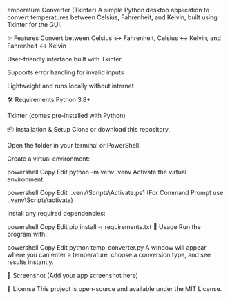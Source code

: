 emperature Converter (Tkinter)
A simple Python desktop application to convert temperatures between Celsius, Fahrenheit, and Kelvin, built using Tkinter for the GUI.

✨ Features
Convert between Celsius ↔ Fahrenheit, Celsius ↔ Kelvin, and Fahrenheit ↔ Kelvin

User-friendly interface built with Tkinter

Supports error handling for invalid inputs

Lightweight and runs locally without internet

🛠️ Requirements
Python 3.8+

Tkinter (comes pre-installed with Python)

📦 Installation & Setup
Clone or download this repository.

Open the folder in your terminal or PowerShell.

Create a virtual environment:

powershell
Copy
Edit
python -m venv .venv
Activate the virtual environment:

powershell
Copy
Edit
.\.venv\Scripts\Activate.ps1
(For Command Prompt use .\.venv\Scripts\activate)

Install any required dependencies:

powershell
Copy
Edit
pip install -r requirements.txt
🚀 Usage
Run the program with:

powershell
Copy
Edit
python temp_converter.py
A window will appear where you can enter a temperature, choose a conversion type, and see results instantly.

📸 Screenshot
(Add your app screenshot here)

📄 License
This project is open-source and available under the MIT License.
